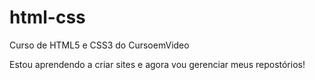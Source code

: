 # html-css
 Curso de HTML5 e CSS3 do CursoemVideo

Estou aprendendo a criar sites e agora vou gerenciar meus 
repostórios!


